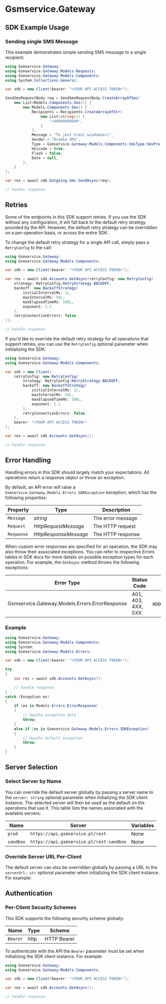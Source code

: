 # Gsmservice.Gateway


<!-- Start SDK Example Usage [usage] -->
## SDK Example Usage

### Sending single SMS Message

This example demonstrates simple sending SMS message to a single recipient:

```csharp
using Gsmservice.Gateway;
using Gsmservice.Gateway.Models.Requests;
using Gsmservice.Gateway.Models.Components;
using System.Collections.Generic;

var sdk = new Client(bearer: "<YOUR API ACCESS TOKEN>");

SendSmsRequestBody req = SendSmsRequestBody.CreateArrayOfSms(
    new List<Models.Components.Sms>() {
        new Models.Components.Sms() {
            Recipients = Recipients.CreateArrayOfStr(
                new List<string>() {
                    "+48999999999",
                }
            ),
            Message = "To jest treść wiadomości",
            Sender = "Bramka SMS",
            Type = Gsmservice.Gateway.Models.Components.SmsType.SmsPro,
            Unicode = true,
            Flash = false,
            Date = null,
        },
    }
);

var res = await sdk.Outgoing.Sms.SendAsync(req);

// handle response
```
<!-- End SDK Example Usage [usage] -->

<!-- Start Retries [retries] -->
## Retries

Some of the endpoints in this SDK support retries. If you use the SDK without any configuration, it will fall back to the default retry strategy provided by the API. However, the default retry strategy can be overridden on a per-operation basis, or across the entire SDK.

To change the default retry strategy for a single API call, simply pass a `RetryConfig` to the call:
```csharp
using Gsmservice.Gateway;
using Gsmservice.Gateway.Models.Components;

var sdk = new Client(bearer: "<YOUR API ACCESS TOKEN>");

var res = await sdk.Accounts.GetAsync(retryConfig: new RetryConfig(
    strategy: RetryConfig.RetryStrategy.BACKOFF,
    backoff: new BackoffStrategy(
        initialIntervalMs: 1L,
        maxIntervalMs: 50L,
        maxElapsedTimeMs: 100L,
        exponent: 1.1
    ),
    retryConnectionErrors: false
));

// handle response
```

If you'd like to override the default retry strategy for all operations that support retries, you can use the `RetryConfig` optional parameter when intitializing the SDK:
```csharp
using Gsmservice.Gateway;
using Gsmservice.Gateway.Models.Components;

var sdk = new Client(
    retryConfig: new RetryConfig(
        strategy: RetryConfig.RetryStrategy.BACKOFF,
        backoff: new BackoffStrategy(
            initialIntervalMs: 1L,
            maxIntervalMs: 50L,
            maxElapsedTimeMs: 100L,
            exponent: 1.1
        ),
        retryConnectionErrors: false
    ),
    bearer: "<YOUR API ACCESS TOKEN>"
);

var res = await sdk.Accounts.GetAsync();

// handle response
```
<!-- End Retries [retries] -->

<!-- Start Error Handling [errors] -->
## Error Handling

Handling errors in this SDK should largely match your expectations. All operations return a response object or throw an exception.

By default, an API error will raise a `Gsmservice.Gateway.Models.Errors.SDKException` exception, which has the following properties:

| Property      | Type                  | Description           |
|---------------|-----------------------|-----------------------|
| `Message`     | *string*              | The error message     |
| `Request`     | *HttpRequestMessage*  | The HTTP request      |
| `Response`    | *HttpResponseMessage* | The HTTP response     |

When custom error responses are specified for an operation, the SDK may also throw their associated exceptions. You can refer to respective *Errors* tables in SDK docs for more details on possible exception types for each operation. For example, the `GetAsync` method throws the following exceptions:

| Error Type                                     | Status Code                                    | Content Type                                   |
| ---------------------------------------------- | ---------------------------------------------- | ---------------------------------------------- |
| Gsmservice.Gateway.Models.Errors.ErrorResponse | 401, 403, 4XX, 5XX                             | application/problem+json                       |

### Example

```csharp
using Gsmservice.Gateway;
using Gsmservice.Gateway.Models.Components;
using System;
using Gsmservice.Gateway.Models.Errors;

var sdk = new Client(bearer: "<YOUR API ACCESS TOKEN>");

try
{
    var res = await sdk.Accounts.GetAsync();

    // handle response
}
catch (Exception ex)
{
    if (ex is Models.Errors.ErrorResponse)
    {
        // Handle exception data
        throw;
    }
    else if (ex is Gsmservice.Gateway.Models.Errors.SDKException)
    {
        // Handle default exception
        throw;
    }
}
```
<!-- End Error Handling [errors] -->

<!-- Start Server Selection [server] -->
## Server Selection

### Select Server by Name

You can override the default server globally by passing a server name to the `server: string` optional parameter when initializing the SDK client instance. The selected server will then be used as the default on the operations that use it. This table lists the names associated with the available servers:

| Name | Server | Variables |
| ----- | ------ | --------- |
| `prod` | `https://api.gsmservice.pl/rest` | None |
| `sandbox` | `https://api.gsmservice.pl/rest-sandbox` | None |



### Override Server URL Per-Client

The default server can also be overridden globally by passing a URL to the `serverUrl: str` optional parameter when initializing the SDK client instance. For example:
<!-- End Server Selection [server] -->

<!-- Start Authentication [security] -->
## Authentication

### Per-Client Security Schemes

This SDK supports the following security scheme globally:

| Name        | Type        | Scheme      |
| ----------- | ----------- | ----------- |
| `Bearer`    | http        | HTTP Bearer |

To authenticate with the API the `Bearer` parameter must be set when initializing the SDK client instance. For example:
```csharp
using Gsmservice.Gateway;
using Gsmservice.Gateway.Models.Components;

var sdk = new Client(bearer: "<YOUR API ACCESS TOKEN>");

var res = await sdk.Accounts.GetAsync();

// handle response
```
<!-- End Authentication [security] -->

<!-- Placeholder for Future Speakeasy SDK Sections -->